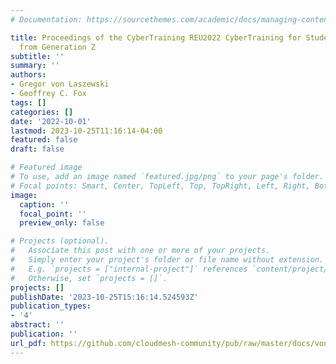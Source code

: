```yaml
---
# Documentation: https://sourcethemes.com/academic/docs/managing-content/

title: Proceedings of the CyberTraining REU2022 CyberTraining for Students and Technologies
  from Generation Z
subtitle: ''
summary: ''
authors:
- Gregor von Laszewski
- Geoffrey C. Fox
tags: []
categories: []
date: '2022-10-01'
lastmod: 2023-10-25T11:16:14-04:00
featured: false
draft: false

# Featured image
# To use, add an image named `featured.jpg/png` to your page's folder.
# Focal points: Smart, Center, TopLeft, Top, TopRight, Left, Right, BottomLeft, Bottom, BottomRight.
image:
  caption: ''
  focal_point: ''
  preview_only: false

# Projects (optional).
#   Associate this post with one or more of your projects.
#   Simply enter your project's folder or file name without extension.
#   E.g. `projects = ["internal-project"]` references `content/project/deep-learning/index.md`.
#   Otherwise, set `projects = []`.
projects: []
publishDate: '2023-10-25T15:16:14.524593Z'
publication_types:
- '4'
abstract: ''
publication: ''
url_pdf: https://github.com/cloudmesh-community/pub/raw/master/docs/vonLaszewski-reu2022.pdf
---
```

